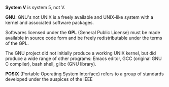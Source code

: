 **System V** is system 5, not V.

**GNU**: GNU's not UNIX is a freely available and UNIX-like system with a kernel and associated software packages.

Softwares licensed under the **GPL** (General Public License) must be made available in source code form and be freely redistributable under the terms of the GPL.

The GNU project did not initially produce a working UNIX kernel, but did produce a wide range of other programs: Emacs editor, GCC (original GNU C compiler), bash shell, glibc (GNU library).

**POSIX** (Portable Operating System Interface) refers to a group of standards developed under the auspices of the IEEE